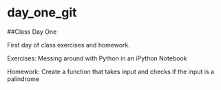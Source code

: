 # day_one_git
##Class Day One

First day of class exercises and homework.

Exercises: Messing around with Python in an iPython Notebook

Homework: Create a function that takes input and checks if the input is a palindrome
